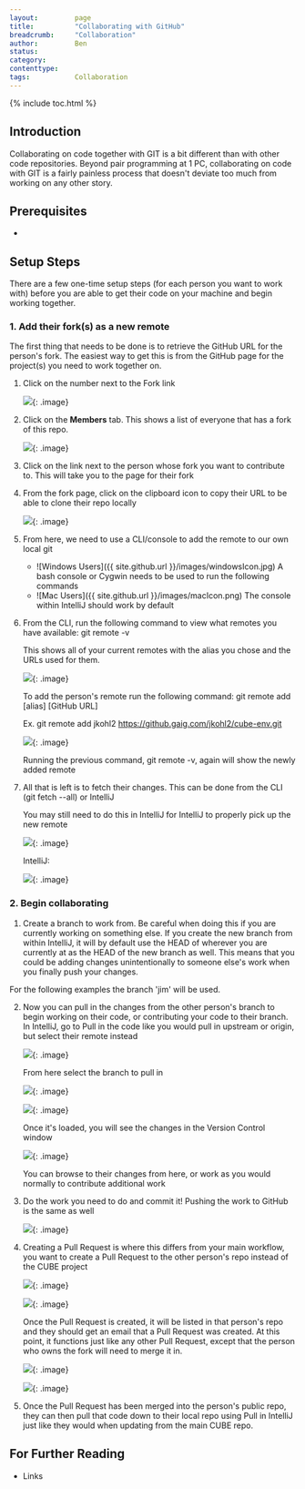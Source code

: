 ```yaml
---
layout:         page
title:          "Collaborating with GitHub"
breadcrumb:     "Collaboration"
author:         Ben
status:         
category:
contenttype:
tags:           Collaboration
---
```


{% include toc.html %}

## Introduction

Collaborating on code together with GIT is a bit different than with other code 
repositories.  Beyond pair programming at 1 PC, collaborating on code with GIT is a 
fairly painless process that doesn't deviate too much from working on any other story.

## Prerequisites

* 

## Setup Steps

There are a few one-time setup steps (for each person you want to work with) before 
you are able to get their code on your machine and begin working together.  

### 1. Add their fork(s) as a new remote

The first thing that needs to be done is to retrieve the GitHub URL for the person's fork. 
The easiest way to get this is from the GitHub page for the project(s) you need to work 
together on.

1. Click on the number next to the Fork link

    ![](images/collaborationInGit_01.png){: .image}

2. Click on the **Members** tab. This shows a list of everyone that has a fork of 
this repo.
    
    ![](images/collaborationInGit_02.png){: .image}
    
3. Click on the link next to the person whose fork you want to contribute to.  This will
take you to the page for their fork

4. From the fork page, click on the clipboard icon to copy their URL to be able to 
clone their repo locally

    ![](images/collaborationInGit_03.png){: .image}

5. From here, we need to use a CLI/console to add the remote to our own local git
        
    * ![Windows Users]({{ site.github.url }}/images/windowsIcon.jpg) A bash console or 
    Cygwin needs to be used to run the following commands
    * ![Mac Users]({{ site.github.url }}/images/macIcon.png) The console within IntelliJ 
    should work by default
     
6. From the CLI, run the following command to view what remotes you have available: 
git remote -v

    This shows all of your current remotes with the alias you chose and the URLs used 
    for them.

    ![](images/collaborationInGit_04.png){: .image}
    
    To add the person's remote run the following command: git remote add [alias] [GitHub URL] 
    
    Ex. git remote add jkohl2 https://github.gaig.com/jkohl2/cube-env.git
    	
    ![](images/collaborationInGit_05.png){: .image}
    
    Running the previous command, git remote -v, again will show the newly added remote
 
7.	All that is left is to fetch their changes.  This can be done from the 
CLI (git fetch --all) or IntelliJ

    You may still need to do this in IntelliJ for IntelliJ to properly pick up the new 
    remote

    ![](images/collaborationInGit_06.png){: .image}
    
    IntelliJ:
    
    ![](images/collaborationInGit_07.png){: .image}
    
### 2. Begin collaborating

1. Create a branch to work from.  Be careful when doing this if you are currently working 
on something else.  If you create the new branch from within IntelliJ, it will by default 
use the HEAD of wherever you are currently at as the HEAD of the new branch as well.  This
means that you could be adding changes unintentionally to someone else's work when you 
finally push your changes.

For the following examples the branch 'jim' will be used.

2. Now you can pull in the changes from the other person's branch to begin working on 
their code, or contributing your code to their branch.  In IntelliJ, go to Pull in the 
code like you would pull in upstream or origin, but select their remote instead

    ![](images/collaborationInGit_08.png){: .image}

    From here select the branch to pull in

    ![](images/collaborationInGit_09.png){: .image}
    
    ![](images/collaborationInGit_10.png){: .image}

    Once it's loaded, you will see the changes in the Version Control window
    
    ![](images/collaborationInGit_11.png){: .image}

    You can browse to their changes from here, or work as you would normally to 
    contribute additional work
    
3. Do the work you need to do and commit it!  Pushing the work to GitHub is the same as 
well

    ![](images/collaborationInGit_12.png){: .image}

4. Creating a Pull Request is where this differs from your main workflow, you want to 
create a Pull Request to the other person's repo instead of the CUBE project

    ![](images/collaborationInGit_13.png){: .image}
    
    ![](images/collaborationInGit_14.png){: .image}

    Once the Pull Request is created, it will be listed in that person's repo and they 
    should get an email that a Pull Request was created.  At this point, it functions 
    just like any other Pull Request, except that the person who owns the fork will need 
    to merge it in.

    ![](images/collaborationInGit_15.png){: .image}
    
    ![](images/collaborationInGit_16.png){: .image}
 
5. Once the Pull Request has been merged into the person's public repo, they can then 
pull that code down to their local repo using Pull in IntelliJ just like they would 
when updating from the main CUBE repo.

## For Further Reading

* Links